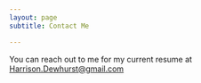 ```yaml
---
layout: page
subtitle: Contact Me

---
```


You can reach out to me for my current resume at Harrison.Dewhurst@gmail.com
